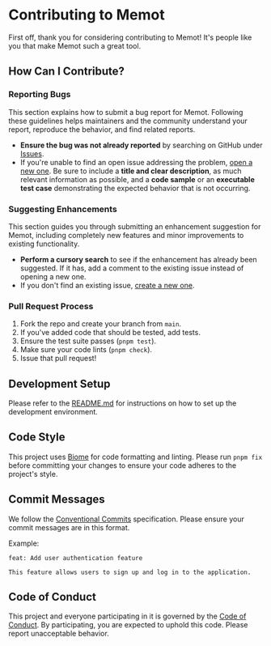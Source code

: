 # Contributing to Memot

First off, thank you for considering contributing to Memot! It's people like you that make Memot such a great tool.

## How Can I Contribute?

### Reporting Bugs

This section explains how to submit a bug report for Memot. Following these guidelines helps maintainers and the community understand your report, reproduce the behavior, and find related reports.

- **Ensure the bug was not already reported** by searching on GitHub under [Issues](https://github.com/memot-app/memot/issues).
- If you're unable to find an open issue addressing the problem, [open a new one](https://github.com/memot-app/memot/issues/new). Be sure to include a **title and clear description**, as much relevant information as possible, and a **code sample** or an **executable test case** demonstrating the expected behavior that is not occurring.

### Suggesting Enhancements

This section guides you through submitting an enhancement suggestion for Memot, including completely new features and minor improvements to existing functionality.

- **Perform a cursory search** to see if the enhancement has already been suggested. If it has, add a comment to the existing issue instead of opening a new one.
- If you don't find an existing issue, [create a new one](https://github.com/memot-app/memot/issues/new).

### Pull Request Process

1.  Fork the repo and create your branch from `main`.
2.  If you've added code that should be tested, add tests.
3.  Ensure the test suite passes (`pnpm test`).
4.  Make sure your code lints (`pnpm check`).
5.  Issue that pull request!

## Development Setup

Please refer to the [README.md](./README.md#getting-started) for instructions on how to set up the development environment.

## Code Style

This project uses [Biome](https://biomejs.dev/) for code formatting and linting. Please run `pnpm fix` before committing your changes to ensure your code adheres to the project's style.

## Commit Messages

We follow the [Conventional Commits](https://www.conventionalcommits.org/en/v1.0.0/) specification. Please ensure your commit messages are in this format.

Example:

```
feat: Add user authentication feature

This feature allows users to sign up and log in to the application.
```

## Code of Conduct

This project and everyone participating in it is governed by the [Code of Conduct](./CODE_OF_CONDUCT.md). By participating, you are expected to uphold this code. Please report unacceptable behavior.
